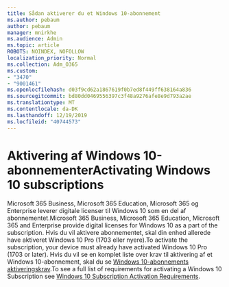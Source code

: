 ```yaml
---
title: Sådan aktiverer du et Windows 10-abonnement
ms.author: pebaum
author: pebaum
manager: mnirkhe
ms.audience: Admin
ms.topic: article
ROBOTS: NOINDEX, NOFOLLOW
localization_priority: Normal
ms.collection: Adm_O365
ms.custom:
- "3470"
- "9001461"
ms.openlocfilehash: d03f9cd62a1867619f0b7ed8f449ff638164a836
ms.sourcegitcommit: bd80dd0469556397c3f48a9276afe8e9d793a2ae
ms.translationtype: MT
ms.contentlocale: da-DK
ms.lasthandoff: 12/19/2019
ms.locfileid: "40744573"
---
```

# <a name="activating-windows-10-subscriptions"></a><span data-ttu-id="44508-102">Aktivering af Windows 10-abonnementer</span><span class="sxs-lookup"><span data-stu-id="44508-102">Activating Windows 10 subscriptions</span></span>

<span data-ttu-id="44508-103">Microsoft 365 Business, Microsoft 365 Education, Microsoft 365 og Enterprise leverer digitale licenser til Windows 10 som en del af abonnementet.</span><span class="sxs-lookup"><span data-stu-id="44508-103">Microsoft 365 Business, Microsoft 365 Education, Microsoft 365 and Enterprise provide digital licenses for Windows 10 as a part of the subscription.</span></span> <span data-ttu-id="44508-104">Hvis du vil aktivere abonnementet, skal din enhed allerede have aktiveret Windows 10 Pro (1703 eller nyere).</span><span class="sxs-lookup"><span data-stu-id="44508-104">To activate the subscription, your device must already have activated Windows 10 Pro (1703 or later).</span></span> <span data-ttu-id="44508-105">Hvis du vil se en komplet liste over krav til aktivering af et Windows 10-abonnement, skal du se [Windows 10-abonnements aktiveringskrav](https://docs.microsoft.com/windows/deployment/windows-10-subscription-activation#requirements).</span><span class="sxs-lookup"><span data-stu-id="44508-105">To see a full list of requirements for activating a Windows 10 Subscription see [Windows 10 Subscription Activation Requirements](https://docs.microsoft.com/windows/deployment/windows-10-subscription-activation#requirements).</span></span>
